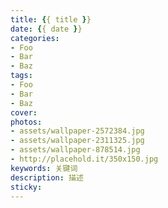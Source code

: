 ```yaml
---
title: {{ title }}
date: {{ date }}
categories:
- Foo
- Bar
- Baz
tags:
- Foo
- Bar
- Baz
cover: 
photos:
- assets/wallpaper-2572384.jpg
- assets/wallpaper-2311325.jpg
- assets/wallpaper-878514.jpg
- http://placehold.it/350x150.jpg
keywords: 关键词
description: 描述
sticky: 
---
```

